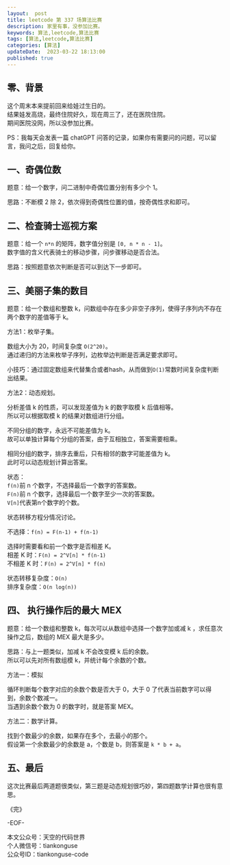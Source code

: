 ```yaml
---   
layout:  post  
title: leetcode 第 337 场算法比赛  
description: 家里有事，没参加比赛。          
keywords: 算法,leetcode,算法比赛  
tags: [算法,leetcode,算法比赛]    
categories: [算法]  
updateDate:  2023-03-22 18:13:00  
published: true  
---  
```



## 零、背景  


这个周末本来提前回来给娃过生日的。  
结果娃发高烧，最终住院好久，现在周三了，还在医院住院。  
期间医院没网，所以没参加比赛。  


PS：我每天会发表一篇 chatGPT 问答的记录，如果你有需要问的问题，可以留言，我问之后，回复给你。  



## 一、奇偶位数  


题意：给一个数字，问二进制中奇偶位置分别有多少个 1。  


思路：不断模 2 除 2，依次得到奇偶性位置的值，按奇偶性求和即可。  


## 二、检查骑士巡视方案  


题意：给一个 `n*n` 的矩阵，数字值分别是 `[0, n * n - 1]`。  
数字值的含义代表骑士的移动步骤，问步骤移动是否合法。  


思路：按照题意依次判断是否可以到达下一步即可。  


## 三、美丽子集的数目  


题意：给一个数组和整数 k，问数组中存在多少非空子序列，使得子序列内不存在两个数字的差值等于 k。  


方法1：枚举子集。  


数组大小为 20，时间复杂度 `O(2^20)`。  
通过递归的方法来枚举子序列，边枚举边判断是否满足要求即可。  


小技巧：通过固定数组来代替集合或者hash，从而做到`O(1)`常数时间复杂度判断出结果。  


方法2：动态规划。  


分析差值 k 的性质，可以发现差值为 k 的数字取模 k 后值相等。  
所以可以根据取模 k 的结果对数组进行分组。  


不同分组的数字，永远不可能差值为 k。  
故可以单独计算每个分组的答案，由于互相独立，答案需要相乘。  


相同分组的数字，排序去重后，只有相邻的数字可能差值为 k。  
此时可以动态规划计算出答案。  

状态：  
`f(n)`前 n 个数字，不选择最后一个数字的答案数。   
`F(n)`前 n 个数字，选择最后一个数字至少一次的答案数。  
`V[n]`代表第n个数字的个数。  


状态转移方程分情况讨论。  


不选择：`f(n) = F(n-1) + f(n-1)`  


选择时需要看和前一个数字是否相差 K。  
相差 K 时：`F(n) = 2^V[n] * f(n-1)`  
不相差 K 时：`F(n) = 2^V[n] * f(n)`  


状态转移复杂度：`O(n)`  
排序复杂度：`O(n log(n))`  


## 四、 执行操作后的最大 MEX  


题意：给一个数组和整数 k，每次可以从数组中选择一个数字加或减 k ，求任意次操作之后，数组的 MEX 最大是多少。  



思路：与上一题类似，加减 k 不会改变模 k 后的余数。  
所以可以先对所有数组模 k，并统计每个余数的个数。  



方法一：模拟  


循环判断每个数字对应的余数个数是否大于 0，大于 0 了代表当前数字可以得到，余数个数减一。  
当遇到余数个数为 0 的数字时，就是答案 MEX。  


方法二：数学计算。  


找到个数最少的余数，如果存在多个，去最小的那个。  
假设第一个余数最少的余数是 a，个数是 b，则答案是 `k * b + a`。  


## 五、最后  


这次比赛最后两道题很类似，第三题是动态规划很巧妙，第四题数学计算也很有意思。  




《完》  


-EOF-  



本文公众号：天空的代码世界  
个人微信号：tiankonguse  
公众号ID：tiankonguse-code  
  

